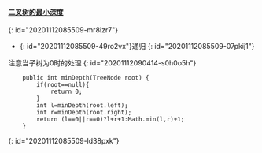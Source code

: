 #### [二叉树的最小深度](https://leetcode-cn.com/problems/minimum-depth-of-binary-tree/)
{: id="20201112085509-mr8izr7"}

* {: id="20201112085509-49ro2vx"}递归
{: id="20201112085509-07pkij1"}

注意当子树为0时的处理
{: id="20201112090414-s0h0o5h"}

```
    public int minDepth(TreeNode root) {
        if(root==null){
            return 0;
        }
        int l=minDepth(root.left);
        int r=minDepth(root.right);
        return (l==0||r==0)?l+r+1:Math.min(l,r)+1;
    }
```
{: id="20201112085509-ld38pxk"}

